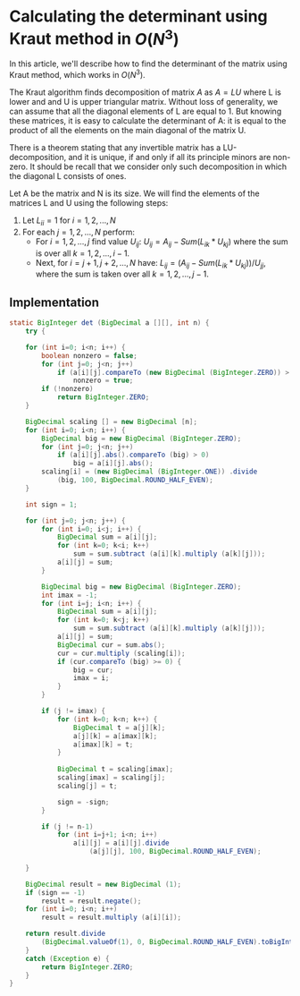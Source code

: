 <!--?title Calculating the determinant using Kraut method-->

# Calculating the determinant using Kraut method in $O(N^3)$

In this article, we'll describe how to find the determinant of the matrix using Kraut method, which works in $O(N^3)$.

The Kraut algorithm finds decomposition of matrix $A$ as $A = L U$ where L is lower and and U is upper triangular matrix. Without loss of generality, we can assume that all the diagonal elements of L are equal to 1. But knowing these matrices, it is easy to calculate the determinant of A: it is equal to the product of all the elements on the main diagonal of the matrix U.

There is a theorem stating that any invertible matrix has a LU-decomposition, and it is unique, if and only if all its principle minors are non-zero. It should be recall that we consider only such decomposition in which the diagonal L consists of ones.

Let A be the matrix and N is its size. We will find the elements of the matrices L and U using the following steps:

1. Let $L_{i i} = 1$ for $i = 1, 2, ..., N$
2. For each $j = 1, 2, ..., N$ perform:
    - For $i = 1, 2, ..., j$ find value $U_{ij}$:
      $U_{ij} = A_{ij} - Sum( L_{ik} * U_{kj} )$
      where the sum is over all $k = 1, 2, ..., i-1$.
    - Next, for $i = j+1, j+2, ..., N$ have:
      $L_{ij} = (A_{ij} - Sum( L_{ik} * U_{kj} )) / U_{jj}$,
      where the sum is taken over all $k = 1, 2, ..., j-1$.

## Implementation

```java
static BigInteger det (BigDecimal a [][], int n) {
	try {

	for (int i=0; i<n; i++) {
		boolean nonzero = false;
		for (int j=0; j<n; j++)
			if (a[i][j].compareTo (new BigDecimal (BigInteger.ZERO)) > 0)
				nonzero = true;
		if (!nonzero)
			return BigInteger.ZERO;
	}

	BigDecimal scaling [] = new BigDecimal [n];
	for (int i=0; i<n; i++) {
		BigDecimal big = new BigDecimal (BigInteger.ZERO);
		for (int j=0; j<n; j++)
			if (a[i][j].abs().compareTo (big) > 0)
				big = a[i][j].abs();
		scaling[i] = (new BigDecimal (BigInteger.ONE)) .divide
			(big, 100, BigDecimal.ROUND_HALF_EVEN);
	}

	int sign = 1;

	for (int j=0; j<n; j++) {
		for (int i=0; i<j; i++) {
			BigDecimal sum = a[i][j];
			for (int k=0; k<i; k++)
				sum = sum.subtract (a[i][k].multiply (a[k][j]));
			a[i][j] = sum;
		}

		BigDecimal big = new BigDecimal (BigInteger.ZERO);
		int imax = -1;
		for (int i=j; i<n; i++) {
			BigDecimal sum = a[i][j];
			for (int k=0; k<j; k++)
				sum = sum.subtract (a[i][k].multiply (a[k][j]));
			a[i][j] = sum;
			BigDecimal cur = sum.abs();
			cur = cur.multiply (scaling[i]);
			if (cur.compareTo (big) >= 0) {
				big = cur;
				imax = i;
			}
		}

		if (j != imax) {
			for (int k=0; k<n; k++) {
				BigDecimal t = a[j][k];
				a[j][k] = a[imax][k];
				a[imax][k] = t;
			}
			
			BigDecimal t = scaling[imax];
			scaling[imax] = scaling[j];
			scaling[j] = t;

			sign = -sign;
		}

		if (j != n-1)
			for (int i=j+1; i<n; i++)
				a[i][j] = a[i][j].divide
					(a[j][j], 100, BigDecimal.ROUND_HALF_EVEN);
		
	}

	BigDecimal result = new BigDecimal (1);
	if (sign == -1)
		result = result.negate();
	for (int i=0; i<n; i++)
		result = result.multiply (a[i][i]);

	return result.divide
		(BigDecimal.valueOf(1), 0, BigDecimal.ROUND_HALF_EVEN).toBigInteger();
	}
	catch (Exception e) {
		return BigInteger.ZERO;
	}
}
```
